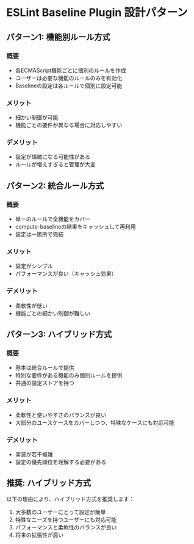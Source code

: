 # ESLint Baseline Plugin 設計パターン

## パターン1: 機能別ルール方式

### 概要
- 各ECMAScript機能ごとに個別のルールを作成
- ユーザーは必要な機能のルールのみを有効化
- Baselineの設定は各ルールで個別に設定可能

### メリット
- 細かい制御が可能
- 機能ごとの要件が異なる場合に対応しやすい

### デメリット
- 設定が煩雑になる可能性がある
- ルールが増えすぎると管理が大変

## パターン2: 統合ルール方式

### 概要
- 単一のルールで全機能をカバー
- compute-baselineの結果をキャッシュして再利用
- 設定は一箇所で完結

### メリット
- 設定がシンプル
- パフォーマンスが良い（キャッシュ効果）

### デメリット
- 柔軟性が低い
- 機能ごとの細かい制御が難しい

## パターン3: ハイブリッド方式

### 概要
- 基本は統合ルールで提供
- 特別な要件がある機能のみ個別ルールを提供
- 共通の設定ストアを持つ

### メリット
- 柔軟性と使いやすさのバランスが良い
- 大部分のユースケースをカバーしつつ、特殊なケースにも対応可能

### デメリット
- 実装が若干複雑
- 設定の優先順位を理解する必要がある

## 推奨: ハイブリッド方式

以下の理由により、ハイブリッド方式を推奨します：

1. 大多数のユーザーにとって設定が簡単
2. 特殊なニーズを持つユーザーにも対応可能
3. パフォーマンスと柔軟性のバランスが良い
4. 将来の拡張性が高い